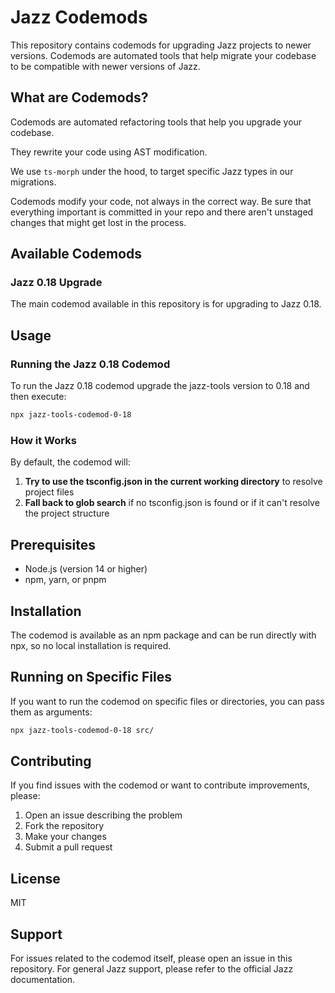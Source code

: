 # Jazz Codemods

This repository contains codemods for upgrading Jazz projects to newer versions. Codemods are automated tools that help migrate your codebase to be compatible with newer versions of Jazz.

## What are Codemods?

Codemods are automated refactoring tools that help you upgrade your codebase. 

They rewrite your code using AST modification.

We use `ts-morph` under the hood, to target specific Jazz types in our migrations.

Codemods modify your code, not always in the correct way.
Be sure that everything important is committed in your repo and there aren't unstaged changes that might get lost in the process.

## Available Codemods

### Jazz 0.18 Upgrade

The main codemod available in this repository is for upgrading to Jazz 0.18.

## Usage

### Running the Jazz 0.18 Codemod

To run the Jazz 0.18 codemod upgrade the jazz-tools version to 0.18 and then execute:

```bash
npx jazz-tools-codemod-0-18
```

### How it Works

By default, the codemod will:

1. **Try to use the tsconfig.json in the current working directory** to resolve project files
2. **Fall back to glob search** if no tsconfig.json is found or if it can't resolve the project structure

## Prerequisites

- Node.js (version 14 or higher)
- npm, yarn, or pnpm

## Installation

The codemod is available as an npm package and can be run directly with npx, so no local installation is required.

## Running on Specific Files

If you want to run the codemod on specific files or directories, you can pass them as arguments:

```bash
npx jazz-tools-codemod-0-18 src/
```

## Contributing

If you find issues with the codemod or want to contribute improvements, please:

1. Open an issue describing the problem
2. Fork the repository
3. Make your changes
4. Submit a pull request

## License

MIT

## Support

For issues related to the codemod itself, please open an issue in this repository. For general Jazz support, please refer to the official Jazz documentation.
